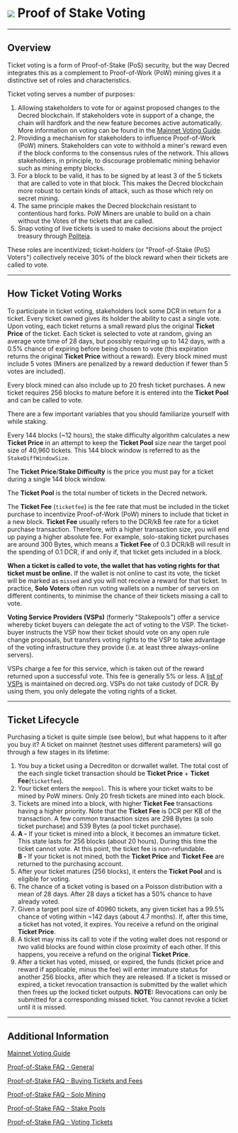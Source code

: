 # <img class="dcr-icon" src="/img/dcr-icons/TicketVoted.svg" /> Proof of Stake Voting


---

## Overview 

Ticket voting is a form of Proof-of-Stake (PoS) security, but the way Decred integrates this as a complement to Proof-of-Work (PoW) mining gives it a distinctive set of roles and characteristics.

Ticket voting serves a number of purposes:

1. Allowing stakeholders to vote for or against proposed changes to the Decred blockchain. If stakeholders vote in support of a change, the chain will hardfork and the new feature becomes active automatically. More information on voting can be found in the [Mainnet Voting Guide](../governance/consensus-rules-voting.md).
1. Providing a mechanism for stakeholders to influence Proof-of-Work (PoW) miners. Stakeholders can vote to withhold a miner's reward even if the block conforms to the consensus rules of the network. This allows stakeholders, in principle, to discourage problematic mining behavior such as mining empty blocks.
1. For a block to be valid, it has to be signed by at least 3 of the 5 tickets that are called to vote in that block. This makes the Decred blockchain more robust to certain kinds of attack, such as those which rely on secret mining.
1. The same principle makes the Decred blockchain resistant to contentious hard forks. PoW Miners are unable to build on a chain without the Votes of the tickets that are called. 
1. Snap voting of live tickets is used to make decisions about the project treasury through [Politeia](../../governance/politeia.md).

These roles are incentivized; ticket-holders (or "Proof-of-Stake (PoS) Voters") collectively receive 30% of the block reward when their tickets are called to vote.

---

## How Ticket Voting Works

To participate in ticket voting, stakeholders lock some DCR in return for a ticket. Every ticket owned gives its holder the ability to cast a single vote. Upon voting, each ticket returns a small reward plus the original **Ticket Price** of the ticket. Each ticket is selected to vote at random, giving an average vote time of 28 days, but possibly requiring up to 142 days, with a 0.5% chance of expiring before being chosen to vote (this expiration returns the original **Ticket Price** without a reward). Every block mined must include 5 votes (Miners are penalized by a reward deduction if fewer than 5 votes are included). 

Every block mined can also include up to 20 fresh ticket purchases. A new ticket requires 256 blocks to mature before it is entered into the **Ticket Pool** and can be called to vote.

There are a few important variables that you should familiarize yourself with while staking.

Every 144 blocks (~12 hours), the stake difficulty algorithm calculates a new **Ticket Price** in an attempt to keep the **Ticket Pool** size near the target pool size of 40,960 tickets. This 144 block window is referred to as the `StakeDiffWindowSize`.

The **Ticket Price**/**Stake Difficulty** is the price you must pay for a ticket during a single 144 block window.

The **Ticket Pool** is the total number of tickets in the Decred network.

The **Ticket Fee** (`ticketfee`) is the fee rate that must be included in the ticket purchase to incentivize Proof-of-Work (PoW) miners to include that ticket in a new block. **Ticket Fee** usually refers to the DCR/kB fee rate for a ticket purchase transaction. Therefore, with a higher transaction size, you will end up paying a higher absolute fee. For example, solo-staking ticket purchases are around 300 Bytes, which means a **Ticket Fee** of 0.3 DCR/kB will result in the spending of 0.1 DCR, if and only if, that ticket gets included in a block.

**When a ticket is called to vote, the wallet that has voting rights for that ticket must be online.** If the wallet is not online to cast its vote, the ticket will be marked as `missed` and you will not receive a reward for that ticket. In practice, **Solo Voters** often run voting wallets on a number of servers on different continents, to minimise the chance of their tickets missing a call to vote. 

**Voting Service Providers (VSPs)** (formerly "Stakepools") offer a service whereby ticket buyers can delegate the act of voting to the VSP. The ticket-buyer instructs the VSP how their ticket should vote on any open rule change proposals, but transfers voting rights to the VSP to take advantage of the voting infrastructure they provide (i.e. at least three always-online servers). 

VSPs charge a fee for this service, which is taken out of the reward returned upon a successful vote. This fee is generally 5% or less. A [list of VSPs](https://decred.org/stakepools/) is maintained on decred.org. VSPs do not take custody of DCR. By using them, you only delegate the voting rights of a ticket.

---

## Ticket Lifecycle 

Purchasing a ticket is quite simple (see below), but what happens to it after you buy it?
A ticket on mainnet (testnet uses different parameters) will go through a few stages in its lifetime:

1. You buy a ticket using a Decrediton or dcrwallet wallet. The total cost of the each single ticket transaction should be **Ticket Price** + **Ticket Fee**(`ticketfee`).
2. Your ticket enters the `mempool`. This is where your ticket waits to be mined by PoW miners. Only 20 fresh tickets are mined into each block.
3. Tickets are mined into a block, with higher **Ticket Fee** transactions having a higher priority. Note that the **Ticket Fee** is DCR per KB of the transaction. A few common transaction sizes are 298 Bytes (a solo ticket purchase) and 539 Bytes (a pool ticket purchase).
4. **A -** If your ticket is mined into a block, it becomes an immature ticket. This state lasts for 256 blocks (about 20 hours). During this time the ticket cannot vote. At this point, the ticket fee is non-refundable. <br /> 
**B -** If your ticket is not mined, both the **Ticket Price** and **Ticket Fee** are returned to the purchasing account.
5. After your ticket matures (256 blocks), it enters the **Ticket Pool** and is eligible for voting.
6. The chance of a ticket voting is based on a Poisson distribution with a mean of 28 days. After 28 days a ticket has a 50% chance to have already voted.
7. Given a target pool size of 40960 tickets, any given ticket has a 99.5% chance of voting within ~142 days (about 4.7 months). If, after this time, a ticket has not voted, it expires. You receive a refund on the original **Ticket Price**.
8. A ticket may miss its call to vote if the voting wallet does not respond or two valid blocks are found within close proximity of each other. If this happens, you receive a refund on the original **Ticket Price**.
9. After a ticket has voted, missed, or expired, the funds (ticket price and reward if applicable, minus the fee) will enter immature status for another 256 blocks, after which they are released. If a ticket is missed or expired, a ticket revocation transaction is submitted by the wallet which then frees up the locked ticket outputs. **NOTE:** Revocations can only be submitted for a corresponding missed ticket. You cannot revoke a ticket until it is missed.

---

## Additional Information 

[Mainnet Voting Guide](../governance/consensus-rules-voting.md)

[Proof-of-Stake FAQ - General](../faq/proof-of-stake/general.md)

[Proof-of-Stake FAQ - Buying Tickets and Fees](../faq/proof-of-stake/buying-tickets-and-fees.md)

[Proof-of-Stake FAQ - Solo Mining](../faq/proof-of-stake/solo-mining.md)

[Proof-of-Stake FAQ - Stake Pools](../faq/proof-of-stake/stake-pools.md)

[Proof-of-Stake FAQ - Voting Tickets](../faq/proof-of-stake/voting-tickets.md)
